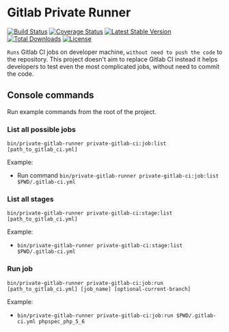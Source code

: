 # Gitlab Private Runner
[![Build Status](https://travis-ci.org/madkom/gitlab-ci-private-runner.svg?branch=master)](https://travis-ci.org/madkom/gitlab-ci-private-runner)
[![Coverage Status](https://coveralls.io/repos/github/madkom/gitlab-ci-private-runner/badge.svg?branch=master)](https://coveralls.io/github/madkom/gitlab-ci-private-runner?branch=master)
[![Latest Stable Version](https://poser.pugx.org/madkom/gitlab-ci-private-runner/v/stable)](https://packagist.org/packages/madkom/gitlab-ci-private-runner)
[![Total Downloads](https://poser.pugx.org/madkom/gitlab-ci-private-runner/downloads)](https://packagist.org/packages/madkom/gitlab-ci-private-runner)
[![License](https://poser.pugx.org/madkom/gitlab-ci-private-runner/license)](https://packagist.org/packages/madkom/gitlab-ci-private-runner)

`Runs` Gitlab CI jobs on developer machine, `without need to push the code` to the repository.
This project doesn't aim to replace Gitlab CI instead it helps developers to test even the most complicated jobs, without need
to commit the code. 

## Console commands
Run example commands from the root of the project.

### List all possible jobs
`bin/private-gitlab-runner private-gitlab-ci:job:list [path_to_gitlab_ci.yml]`  

Example:
* Run command `bin/private-gitlab-runner private-gitlab-ci:job:list $PWD/.gitlab-ci.yml`

### List all stages
`bin/private-gitlab-runner private-gitlab-ci:stage:list [path_to_gitlab_ci.yml]`  

Example:
* `bin/private-gitlab-runner private-gitlab-ci:stage:list $PWD/.gitlab-ci.yml`

### Run job
`bin/private-gitlab-runner private-gitlab-ci:job:run [path_to_gitlab_ci.yml] [job_name] [optional-current-branch]`

Example:
* `bin/private-gitlab-runner private-gitlab-ci:job:run $PWD/.gitlab-ci.yml phpspec_php_5_6`